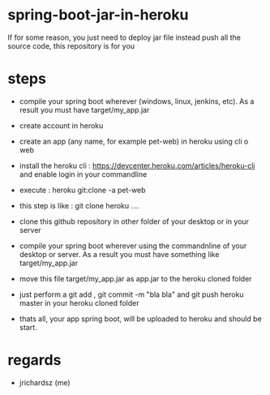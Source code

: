 # spring-boot-jar-in-heroku

If for some reason, you just need to deploy jar file instead push all the source code, this repository is for you


# steps

- compile your spring boot wherever (windows, linux, jenkins, etc). As a result you must have target/my_app.jar
- create account in heroku 
- create an  app (any name, for example pet-web) in heroku using cli o web
- install the heroku cli : https://devcenter.heroku.com/articles/heroku-cli and enable login in your commandline
- execute : heroku git:clone -a pet-web
- this step is like : git clone heroku ....

- clone this github repository in other folder of your desktop or in your server
- compile your spring boot wherever using the commandnline of your desktop or server. As a result you must have something like target/my_app.jar
- move this file target/my_app.jar as app.jar to the heroku cloned folder
- just perform a git add ,  git commit -m "bla bla" and git push heroku master in your heroku cloned folder
- thats all, your app spring boot, will be uploaded to heroku and should be start.

# regards

- jrichardsz (me)

